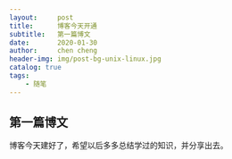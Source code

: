 ```yaml
---
layout:     post
title:      博客今天开通
subtitle:   第一篇博文
date:       2020-01-30
author:     chen cheng
header-img: img/post-bg-unix-linux.jpg
catalog: true
tags:
    - 随笔
---
```


## 第一篇博文

博客今天建好了，希望以后多多总结学过的知识，并分享出去。